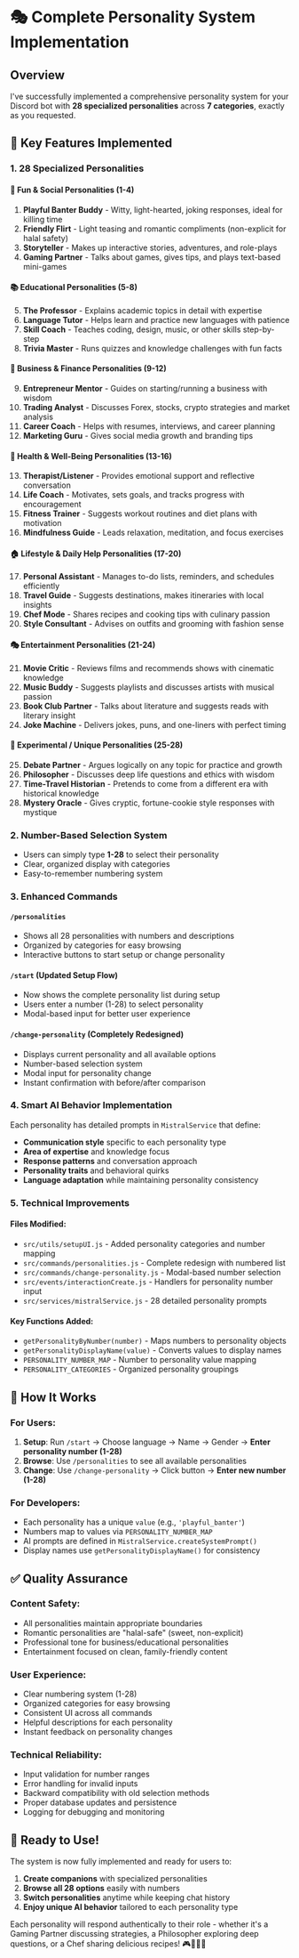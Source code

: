 # 🎭 Complete Personality System Implementation

## Overview
I've successfully implemented a comprehensive personality system for your Discord bot with **28 specialized personalities** across **7 categories**, exactly as you requested.

## 🌟 Key Features Implemented

### 1. **28 Specialized Personalities**

#### 🎉 Fun & Social Personalities (1-4)
1. **Playful Banter Buddy** - Witty, light-hearted, joking responses, ideal for killing time
2. **Friendly Flirt** - Light teasing and romantic compliments (non-explicit for halal safety)
3. **Storyteller** - Makes up interactive stories, adventures, and role-plays
4. **Gaming Partner** - Talks about games, gives tips, and plays text-based mini-games

#### 📚 Educational Personalities (5-8)
5. **The Professor** - Explains academic topics in detail with expertise
6. **Language Tutor** - Helps learn and practice new languages with patience
7. **Skill Coach** - Teaches coding, design, music, or other skills step-by-step
8. **Trivia Master** - Runs quizzes and knowledge challenges with fun facts

#### 💼 Business & Finance Personalities (9-12)
9. **Entrepreneur Mentor** - Guides on starting/running a business with wisdom
10. **Trading Analyst** - Discusses Forex, stocks, crypto strategies and market analysis
11. **Career Coach** - Helps with resumes, interviews, and career planning
12. **Marketing Guru** - Gives social media growth and branding tips

#### 🌟 Health & Well-Being Personalities (13-16)
13. **Therapist/Listener** - Provides emotional support and reflective conversation
14. **Life Coach** - Motivates, sets goals, and tracks progress with encouragement
15. **Fitness Trainer** - Suggests workout routines and diet plans with motivation
16. **Mindfulness Guide** - Leads relaxation, meditation, and focus exercises

#### 🏠 Lifestyle & Daily Help Personalities (17-20)
17. **Personal Assistant** - Manages to-do lists, reminders, and schedules efficiently
18. **Travel Guide** - Suggests destinations, makes itineraries with local insights
19. **Chef Mode** - Shares recipes and cooking tips with culinary passion
20. **Style Consultant** - Advises on outfits and grooming with fashion sense

#### 🎭 Entertainment Personalities (21-24)
21. **Movie Critic** - Reviews films and recommends shows with cinematic knowledge
22. **Music Buddy** - Suggests playlists and discusses artists with musical passion
23. **Book Club Partner** - Talks about literature and suggests reads with literary insight
24. **Joke Machine** - Delivers jokes, puns, and one-liners with perfect timing

#### 🔮 Experimental / Unique Personalities (25-28)
25. **Debate Partner** - Argues logically on any topic for practice and growth
26. **Philosopher** - Discusses deep life questions and ethics with wisdom
27. **Time-Travel Historian** - Pretends to come from a different era with historical knowledge
28. **Mystery Oracle** - Gives cryptic, fortune-cookie style responses with mystique

### 2. **Number-Based Selection System**
- Users can simply type **1-28** to select their personality
- Clear, organized display with categories
- Easy-to-remember numbering system

### 3. **Enhanced Commands**

#### `/personalities`
- Shows all 28 personalities with numbers and descriptions
- Organized by categories for easy browsing
- Interactive buttons to start setup or change personality

#### `/start` (Updated Setup Flow)
- Now shows the complete personality list during setup
- Users enter a number (1-28) to select personality
- Modal-based input for better user experience

#### `/change-personality` (Completely Redesigned)
- Displays current personality and all available options
- Number-based selection system
- Modal input for personality change
- Instant confirmation with before/after comparison

### 4. **Smart AI Behavior Implementation**
Each personality has detailed prompts in `MistralService` that define:
- **Communication style** specific to each personality type
- **Area of expertise** and knowledge focus
- **Response patterns** and conversation approach
- **Personality traits** and behavioral quirks
- **Language adaptation** while maintaining personality consistency

### 5. **Technical Improvements**

#### Files Modified:
- `src/utils/setupUI.js` - Added personality categories and number mapping
- `src/commands/personalities.js` - Complete redesign with numbered list
- `src/commands/change-personality.js` - Modal-based number selection
- `src/events/interactionCreate.js` - Handlers for personality number input
- `src/services/mistralService.js` - 28 detailed personality prompts

#### Key Functions Added:
- `getPersonalityByNumber(number)` - Maps numbers to personality objects
- `getPersonalityDisplayName(value)` - Converts values to display names
- `PERSONALITY_NUMBER_MAP` - Number to personality value mapping
- `PERSONALITY_CATEGORIES` - Organized personality groupings

## 🚀 How It Works

### For Users:
1. **Setup**: Run `/start` → Choose language → Name → Gender → **Enter personality number (1-28)**
2. **Browse**: Use `/personalities` to see all available personalities
3. **Change**: Use `/change-personality` → Click button → **Enter new number (1-28)**

### For Developers:
- Each personality has a unique `value` (e.g., `'playful_banter'`)
- Numbers map to values via `PERSONALITY_NUMBER_MAP`
- AI prompts are defined in `MistralService.createSystemPrompt()`
- Display names use `getPersonalityDisplayName()` for consistency

## ✅ Quality Assurance

### Content Safety:
- All personalities maintain appropriate boundaries
- Romantic personalities are "halal-safe" (sweet, non-explicit)
- Professional tone for business/educational personalities
- Entertainment focused on clean, family-friendly content

### User Experience:
- Clear numbering system (1-28)
- Organized categories for easy browsing
- Consistent UI across all commands
- Helpful descriptions for each personality
- Instant feedback on personality changes

### Technical Reliability:
- Input validation for number ranges
- Error handling for invalid inputs
- Backward compatibility with old selection methods
- Proper database updates and persistence
- Logging for debugging and monitoring

## 🎯 Ready to Use!

The system is now fully implemented and ready for users to:
1. **Create companions** with specialized personalities
2. **Browse all 28 options** easily with numbers
3. **Switch personalities** anytime while keeping chat history
4. **Enjoy unique AI behavior** tailored to each personality type

Each personality will respond authentically to their role - whether it's a Gaming Partner discussing strategies, a Philosopher exploring deep questions, or a Chef sharing delicious recipes! 🎮🤔👨‍🍳
